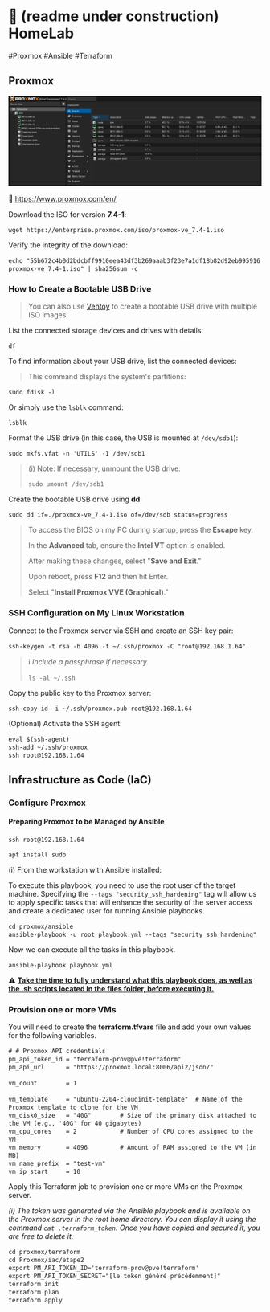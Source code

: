 # :construction: (readme under construction) HomeLab 

#Proxmox #Ansible #Terraform



## Proxmox

![](./Images/proxmox.png)

:eyes: https://www.proxmox.com/en/

Download the ISO for version **7.4-1**:

```shell
wget https://enterprise.proxmox.com/iso/proxmox-ve_7.4-1.iso
```

Verify the integrity of the download:

```shell
echo "55b672c4b0d2bdcbff9910eea43df3b269aaab3f23e7a1df18b82d92eb995916 proxmox-ve_7.4-1.iso" | sha256sum -c
```



### How to Create a Bootable USB Drive

> You can also use [Ventoy](https://www.ventoy.net/en/index.html) to create a bootable USB drive with multiple ISO images.

List the connected storage devices and drives with details:

```shell
df
```

To find information about your USB drive, list the connected devices:

> This command displays the system's partitions:

```shell
sudo fdisk -l
```

Or simply use the `lsblk` command:

```shell
lsblk
```

Format the USB drive (in this case, the USB is mounted at `/dev/sdb1`):

```shell
sudo mkfs.vfat -n 'UTILS' -I /dev/sdb1
```

> (i) Note: If necessary, unmount the USB drive:
>
> ```shell
> sudo umount /dev/sdb1
> ```

Create the bootable USB drive using **dd**:

```shell
sudo dd if=./proxmox-ve_7.4-1.iso of=/dev/sdb status=progress
```



>  To access the BIOS on my PC during startup, press the **Escape** key.
>
> In the **Advanced** tab, ensure the **Intel VT** option is enabled.
>
> After making these changes, select "**Save and Exit**."
>
> Upon reboot, press **F12** and then hit Enter.
>
> Select "**Install Proxmox VVE (Graphical)**."



### SSH Configuration on My Linux Workstation

Connect to the Proxmox server via SSH and create an SSH key pair:

```shell
ssh-keygen -t rsa -b 4096 -f ~/.ssh/proxmox -C "root@192.168.1.64"
```

> :information_source: *Include a passphrase if necessary.*
>
> ```shell
> ls -al ~/.ssh
> ```

Copy the public key to the Proxmox server:

```shell
ssh-copy-id -i ~/.ssh/proxmox.pub root@192.168.1.64
```

(Optional) Activate the SSH agent:

```shell
eval $(ssh-agent)
ssh-add ~/.ssh/proxmox
ssh root@192.168.1.64
```



## Infrastructure as Code (IaC)

### Configure Proxmox

#### Preparing Proxmox to be Managed by Ansible

```shell
ssh root@192.168.1.64
```

```shell
apt install sudo
```

(i) From the workstation with Ansible installed:

To execute this playbook, you need to use the root user of the target machine. Specifying the `--tags "security_ssh_hardening"` tag will allow us to apply specific tasks that will enhance the security of the server access and create a dedicated user for running Ansible playbooks.

```shell
cd proxmox/ansible
ansible-playbook -u root playbook.yml --tags "security_ssh_hardening"
```

Now we can execute all the tasks in this playbook.

```shell
ansible-playbook playbook.yml
```

:warning: **<u>Take the time to fully understand what this playbook does, as well as the .sh scripts located in the files folder, before executing it.</u>**



### Provision one or more VMs

You will need to create the **terraform.tfvars** file and add your own values for the following variables.

```properties
# # Proxmox API credentials
pm_api_token_id = "terraform-prov@pve!terraform"
pm_api_url      = "https://proxmox.local:8006/api2/json/"

vm_count        = 1

vm_template     = "ubuntu-2204-cloudinit-template"  # Name of the Proxmox template to clone for the VM
vm_disk0_size   = "40G"        # Size of the primary disk attached to the VM (e.g., '40G' for 40 gigabytes)
vm_cpu_cores    = 2            # Number of CPU cores assigned to the VM
vm_memory       = 4096         # Amount of RAM assigned to the VM (in MB)
vm_name_prefix  = "test-vm"
vm_ip_start     = 10
```

Apply this Terraform job to provision one or more VMs on the Proxmox server.

*(i) The token was generated via the Ansible playbook and is available on the Proxmox server in the root home directory. You can display it using the command `cat .terraform_token`. Once you have copied and secured it, you are free to delete it.*

```shell
cd proxmox/terraform
cd Proxmox/iac/etape2
export PM_API_TOKEN_ID='terraform-prov@pve!terraform' 
export PM_API_TOKEN_SECRET="[le token généré précédemment]" 
terraform init
terraform plan
terraform apply
```



